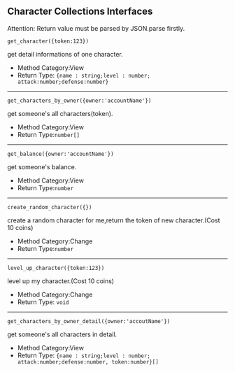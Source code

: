 ## Character Collections Interfaces

Attention:
Return value must be parsed by JSON.parse firstly.
```
get_character({token:123})
```
get detail informations of one character.
- Method Category:View
- Return Type: `{name : string;level : number;
attack:number;defense:number}`
----------------------
```
get_characters_by_owner({owner:'accountName'})
```
get someone's all characters(token).
- Method Category:View
- Return Type:`number[]`
-----------------------------
```
get_balance({owner:'accountName'})
```
get someone's balance.
- Method Category:View
- Return Type:`number`
------------------------------
```
create_random_character({})
```
create a random character for me,return the token of
                      new character.(Cost 10 coins)
- Method Category:Change
- Return Type:`number`
------------------------------
```
level_up_character({token:123})
```
level up my character.(Cost 10 coins)
- Method Category:Change
- Return Type: `void`
--------------------------------
``` 
get_characters_by_owner_detail({owner:'accoutName'})
```
get someone's all characters in detail.
- Method Category:View
- Return Type: `{name : string;level : number;
attack:number;defense:number,
token:number}[]`
